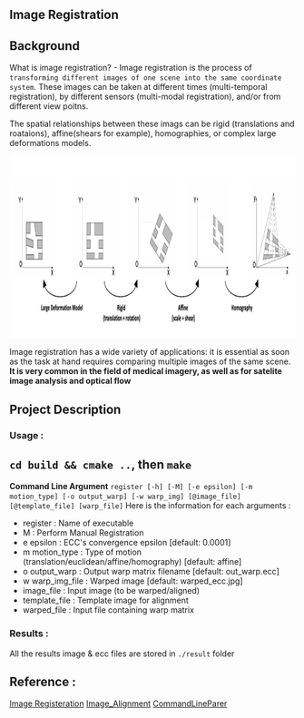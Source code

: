 ## Image Registration

## Background
What is image registration? - Image registration is the process of `transforming different images of one scene into the same coordinate system`. These images can be taken at different times (multi-temporal registration), by different sensors (multi-modal registration), and/or from different view poitns. 

The spatial relationships between these imags can be rigid (translations and roataions), affine(shears for example), homographies, or complex large deformations models.

<p align="center">
  <img src="./images/Multiple Deformation.png" width="860" height="320" >
</p>

Image registration has a wide variety of applications: it is essential as soon as the task at hand requires comparing multiple images of the same scene. **It is very common in the field of medical imagery, as well as for satelite image analysis and optical flow**



## Project Description

### Usage : 
``cd build && cmake ..``, then `make`
---
**Command Line Argument**
```register [-h] [-M] [-e epsilon] [-m motion_type] [-o output_warp] [-w warp_img] [@image_file] [@template_file] [warp_file]```
Here is the information for each arguments :
- register          : Name of executable
- M                 : Perform Manual Registration
- e epsilon         : ECC's convergence epsilon [default: 0.0001]
- m motion_type     : Type of motion (translation/euclidean/affine/homography) [default: affine]
- o output_warp     : Output warp matrix filename [default: out_warp.ecc]
- w warp_img_file   : Warped image [default: warped_ecc.jpg]
- image_file        : Input image (to be warped/aligned)
- template_file     : Template image for alignment
- warped_file       : Input file containing warp matrix

### Results :
All the results image & ecc files are stored in `./result` folder 
## Reference :
[Image Registeration](https://www.sicara.ai/blog/2019-07-16-image-registration-deep-learning)
[Image_Alignment](https://docs.opencv.org/master/dd/d93/samples_2cpp_2image_alignment_8cpp-example.html#a39)
[CommandLineParer](https://docs.opencv.org/3.4/d9/d8d/samples_2dnn_2classification_8cpp-example.html#_a0)
